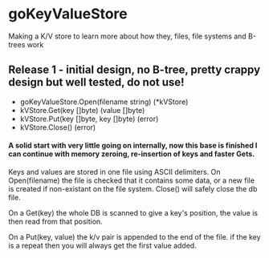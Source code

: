 # goKeyValueStore
Making a K/V store to learn more about how they, files, file systems and B-trees work

## Release 1 - initial design, no B-tree, pretty crappy design but well tested, do not use!

- goKeyValueStore.Open(filename string) (\*kVStore)
- kVStore.Get(key []byte) (value []byte)
- kVStore.Put(key []byte, key []byte) (error)
- kVStore.Close() (error)

#### A solid start with very little going on internally, now this base is finished I can continue with memory zeroing, re-insertion of keys and faster Gets.

Keys and values are stored in one file using ASCII delimiters. On Open(filename) the file is checked that it contains some data, or a new file is created if non-existant on the file system. Close() will safely close the db file.

On a Get(key) the whole DB is scanned to give a key's position, the value is then read from that position.

On a Put(key, value) the k/v pair is appended to the end of the file. if the key is a repeat then you will always get the first value added.
